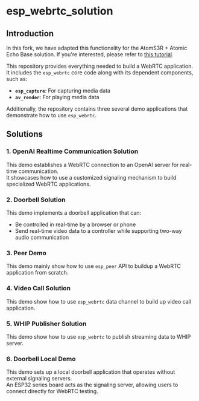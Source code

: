 # esp_webrtc_solution

## Introduction

In this fork, we have adapted this functionality for the AtomS3R + Atomic Echo Base solution. If you're interested, please refer to [this tutorial](/solutions/openai_demo/OPENAI_README_en.md).

This repository provides everything needed to build a WebRTC application.  
It includes the `esp_webrtc` core code along with its dependent components, such as:  
- **`esp_capture`**: For capturing media data  
- **`av_render`**: For playing media data  

Additionally, the repository contains three several demo applications that demonstrate how to use `esp_webrtc`.

## Solutions

### 1. OpenAI Realtime Communication Solution
This demo establishes a WebRTC connection to an OpenAI server for real-time communication.  
It showcases how to use a customized signaling mechanism to build specialized WebRTC applications.

### 2. Doorbell Solution
This demo implements a doorbell application that can:  
- Be controlled in real-time by a browser or phone  
- Send real-time video data to a controller while supporting two-way audio communication

### 3. Peer Demo
This demo mainly show how to use `esp_peer` API to buildup a WebRTC application from scratch.

### 4. Video Call Solution
This demo show how to use `esp_webrtc` data channel to build up video call application.

### 5. WHIP Publisher Solution
This demo show how to use `esp_webrtc` to publish streaming data to WHIP server.

### 6. Doorbell Local Demo
This demo sets up a local doorbell application that operates without external signaling servers.  
An ESP32 series board acts as the signaling server, allowing users to connect directly for WebRTC testing.
